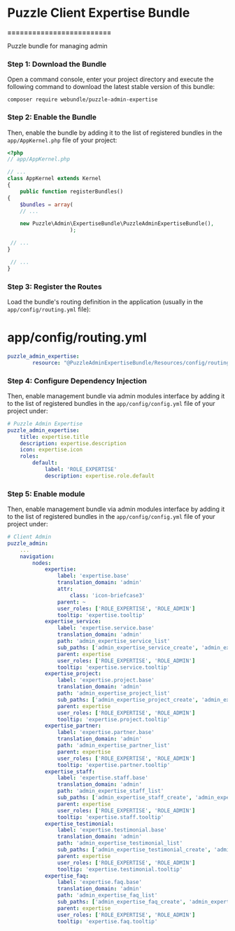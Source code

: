# Puzzle Client Expertise Bundle
**=========================**

Puzzle bundle for managing admin 

### Step 1: Download the Bundle

Open a command console, enter your project directory and execute the following command to download the latest stable version of this bundle:

`composer require webundle/puzzle-admin-expertise`

### Step 2: Enable the Bundle

Then, enable the bundle by adding it to the list of registered bundles in the `app/AppKernel.php` file of your project:

```php
<?php
// app/AppKernel.php

// ...
class AppKernel extends Kernel
{
    public function registerBundles()
{
    $bundles = array(
    // ...

    new Puzzle\Admin\ExpertiseBundle\PuzzleAdminExpertiseBundle(),
                    );

 // ...
}

 // ...
}
```

### Step 3: Register the Routes

Load the bundle's routing definition in the application (usually in the `app/config/routing.yml` file):

# app/config/routing.yml
```yaml
puzzle_admin_expertise:
        resource: "@PuzzleAdminExpertiseBundle/Resources/config/routing.yml"
```

### Step 4: Configure Dependency Injection

Then, enable management bundle via admin modules interface by adding it to the list of registered bundles in the `app/config/config.yml` file of your project under:

```yaml
# Puzzle Admin Expertise
puzzle_admin_expertise:
    title: expertise.title
    description: expertise.description
    icon: expertise.icon
    roles:
        default:
            label: 'ROLE_EXPERTISE'
            description: expertise.role.default
```

### Step 5: Enable module

Then, enable management bundle via admin modules interface by adding it to the list of registered bundles in the `app/config/config.yml` file of your project under:

```yaml
# Client Admin
puzzle_admin:
    ...
    navigation:
    	nodes:
    		expertise:
                label: 'expertise.base'
                translation_domain: 'admin'
                attr:
                    class: 'icon-briefcase3'
                parent: ~
                user_roles: ['ROLE_EXPERTISE', 'ROLE_ADMIN']
                tooltip: 'expertise.tooltip'
            expertise_service:
                label: 'expertise.service.base'
                translation_domain: 'admin'
                path: 'admin_expertise_service_list'
                sub_paths: ['admin_expertise_service_create', 'admin_expertise_service_update', 'admin_expertise_service_show']
                parent: expertise
                user_roles: ['ROLE_EXPERTISE', 'ROLE_ADMIN']
                tooltip: 'expertise.service.tooltip'
            expertise_project:
                label: 'expertise.project.base'
                translation_domain: 'admin'
                path: 'admin_expertise_project_list'
                sub_paths: ['admin_expertise_project_create', 'admin_expertise_project_update', 'admin_expertise_project_show']
                parent: expertise
                user_roles: ['ROLE_EXPERTISE', 'ROLE_ADMIN']
                tooltip: 'expertise.project.tooltip'
            expertise_partner:
                label: 'expertise.partner.base'
                translation_domain: 'admin'
                path: 'admin_expertise_partner_list'
                parent: expertise
                user_roles: ['ROLE_EXPERTISE', 'ROLE_ADMIN']
                tooltip: 'expertise.partner.tooltip'
            expertise_staff:
                label: 'expertise.staff.base'
                translation_domain: 'admin'
                path: 'admin_expertise_staff_list'
                sub_paths: ['admin_expertise_staff_create', 'admin_expertise_staff_update', 'admin_expertise_staff_show']
                parent: expertise
                user_roles: ['ROLE_EXPERTISE', 'ROLE_ADMIN']
                tooltip: 'expertise.staff.tooltip'
            expertise_testimonial:
                label: 'expertise.testimonial.base'
                translation_domain: 'admin'
                path: 'admin_expertise_testimonial_list'
                sub_paths: ['admin_expertise_testimonial_create', 'admin_expertise_testimonial_update', 'admin_expertise_testimonial_show']
                parent: expertise
                user_roles: ['ROLE_EXPERTISE', 'ROLE_ADMIN']
                tooltip: 'expertise.testimonial.tooltip'
            expertise_faq:
                label: 'expertise.faq.base'
                translation_domain: 'admin'
                path: 'admin_expertise_faq_list'
                sub_paths: ['admin_expertise_faq_create', 'admin_expertise_faq_update', 'admin_expertise_faq_show']
                parent: expertise
                user_roles: ['ROLE_EXPERTISE', 'ROLE_ADMIN']
                tooltip: 'expertise.faq.tooltip'
```
